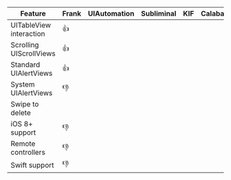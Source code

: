 | Feature | Frank | UIAutomation | Subliminal | KIF | Calabash |
|---------|-------|--------------|------------|-----|----------|
| UITableView interaction | 👍 | | | |
| Scrolling UIScrollViews | 👍 | | | |
| Standard UIAlertViews   | 👍 | | | |
| System UIAlertViews     | 👎 | | | |
| Swipe to delete         |   | | | |
| iOS 8+ support          | 👎 | | | |
| Remote controllers      | 👎 | | | |
| Swift support           | 👎 | | | |
